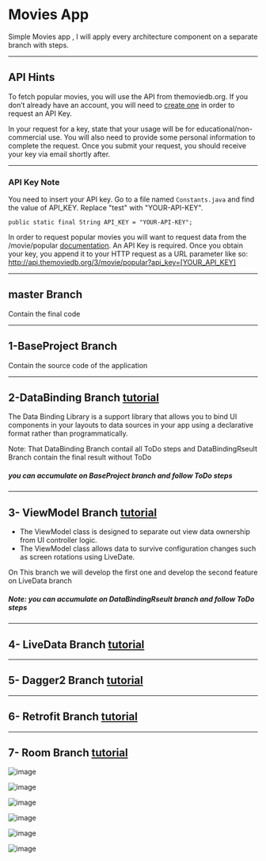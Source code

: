 # Movies App

Simple Movies app , I will apply every architecture component on a separate branch with steps.

-----------------------

##  API Hints

To fetch popular movies, you will use the API from themoviedb.org.
If you don’t already have an account, you will need to [create one](https://www.themoviedb.org/account/signup) in order to request an API Key. 
   
In your request for a key, state that your usage will be for educational/non-commercial use. You will also need to provide some personal information to complete the request. Once you submit your request, you should receive your key via email shortly after.

--------------------------------

### API Key Note
You need to insert your API key.
Go to a file named `Constants.java` and find the value of API_KEY.
Replace "test" with "YOUR-API-KEY".
```
public static final String API_KEY = "YOUR-API-KEY";
```
    
In order to request popular movies you will want to request data from the /movie/popular [documentation](https://developers.themoviedb.org/3/discover/movie-discover). An API Key is required.
Once you obtain your key, you append it to your HTTP request as a URL parameter like so:
http://api.themoviedb.org/3/movie/popular?api_key=[YOUR_API_KEY]

--------------------------------

##   master Branch 

Contain the final code

--------------------------------

##   1-BaseProject Branch

Contain the source code of the application 

--------------------------------

##   2-DataBinding Branch [tutorial](https://developer.android.com/topic/libraries/data-binding)

The Data Binding Library is a support library that allows you to bind UI components in your layouts to data sources in your app using a declarative format rather than programmatically.

Note: That DataBinding Branch contail all ToDo steps
and DataBindingRseult Branch contain the final result without ToDo 
##### you can accumulate on BaseProject branch and follow ToDo steps

--------------------------------

## 3- ViewModel Branch [tutorial](https://developer.android.com/topic/libraries/architecture/viewmodel)

- The ViewModel class is designed to separate out view data ownership from UI controller logic.
- The ViewModel class allows data to survive configuration changes such as screen rotations using LiveDate.

On This branch we will develop the first one and develop the second feature on LiveData branch

##### Note: you can accumulate on DataBindingRseult branch and follow ToDo steps

--------------------------------

## 4- LiveData Branch [tutorial](https://developer.android.com/topic/libraries/architecture/livedata)

--------------------------------

## 5- Dagger2 Branch [tutorial](https://dagger.dev/)

--------------------------------

## 6- Retrofit Branch [tutorial](https://square.github.io/retrofit/)

--------------------------------

## 7- Room Branch [tutorial](https://developer.android.com/training/data-storage/room/index.html)

![image](https://i.imgur.com/xr4nzpD.png)

![image](https://i.imgur.com/p3RZayW.png)

![image](https://i.imgur.com/xr4nzpD.png)

![image](https://i.imgur.com/p3RZayW.png)

![image](https://i.imgur.com/xr4nzpD.png)

![image](https://i.imgur.com/p3RZayW.png)
